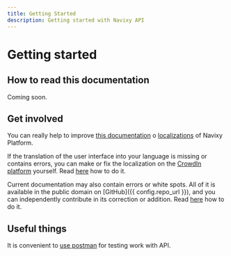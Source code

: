 ```yaml
---
title: Getting Started
description: Getting started with Navixy API
---
```


# Getting started

## How to read this documentation

Coming soon.

## Get involved

You can really help to improve [this documentation](./get-involved.md) o
 [localizations](./localizations/localizations.md) of Navixy Platform.

If the translation of the user interface into your language is missing or contains errors, you can make or fix the
localization on the [CrowdIn platform](https://crowdin.com/) yourself. Read [here](./localizations/localizations.md) how
to do it.

Current documentation may also contain errors or white spots. All of it is available in the public domain on [GitHub]({{
config.repo_url }}), and you can independently contribute in its correction or addition. Read [here](./get-involved.md)
how to do it.


## Useful things

It is convenient to [use postman](./postman.md) for testing work with API.